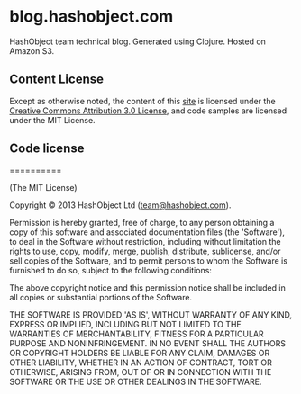 # blog.hashobject.com

HashObject team technical blog. Generated using Clojure. Hosted on Amazon S3.



## Content License

Except as otherwise noted, the content of this [site](blog.hashobject.com)
is licensed under the [Creative Commons Attribution 3.0 License](http://creativecommons.org/licenses/by/3.0/),
and code samples are licensed under the MIT License.

## Code license
==========

(The MIT License)

Copyright © 2013 HashObject Ltd (team@hashobject.com).

Permission is hereby granted, free of charge, to any person obtaining a copy
of this software and associated documentation files (the 'Software'), to deal
in the Software without restriction, including without limitation the rights
to use, copy, modify, merge, publish, distribute, sublicense, and/or sell
copies of the Software, and to permit persons to whom the Software is
furnished to do so, subject to the following conditions:

The above copyright notice and this permission notice shall be included in all
copies or substantial portions of the Software.

THE SOFTWARE IS PROVIDED 'AS IS', WITHOUT WARRANTY OF ANY KIND, EXPRESS OR
IMPLIED, INCLUDING BUT NOT LIMITED TO THE WARRANTIES OF MERCHANTABILITY,
FITNESS FOR A PARTICULAR PURPOSE AND NONINFRINGEMENT. IN NO EVENT SHALL THE
AUTHORS OR COPYRIGHT HOLDERS BE LIABLE FOR ANY CLAIM, DAMAGES OR OTHER
LIABILITY, WHETHER IN AN ACTION OF CONTRACT, TORT OR OTHERWISE, ARISING FROM,
OUT OF OR IN CONNECTION WITH THE SOFTWARE OR THE USE OR OTHER DEALINGS IN THE
SOFTWARE.
